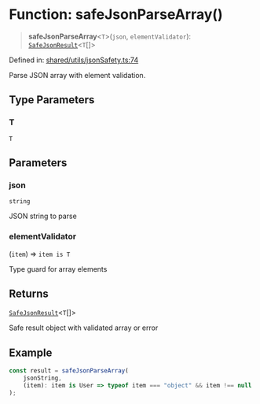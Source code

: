 # Function: safeJsonParseArray()

> **safeJsonParseArray**\<`T`\>(`json`, `elementValidator`): [`SafeJsonResult`](../interfaces/SafeJsonResult.md)\<`T`[]\>

Defined in: [shared/utils/jsonSafety.ts:74](https://github.com/Nick2bad4u/Uptime-Watcher/blob/dca5483e793478722cd3e6e125cafcec5fc771f0/shared/utils/jsonSafety.ts#L74)

Parse JSON array with element validation.

## Type Parameters

### T

`T`

## Parameters

### json

`string`

JSON string to parse

### elementValidator

(`item`) => `item is T`

Type guard for array elements

## Returns

[`SafeJsonResult`](../interfaces/SafeJsonResult.md)\<`T`[]\>

Safe result object with validated array or error

## Example

```typescript
const result = safeJsonParseArray(
    jsonString,
    (item): item is User => typeof item === "object" && item !== null
);
```
